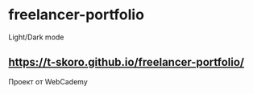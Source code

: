 # freelancer-portfolio
Light/Dark mode

## https://t-skoro.github.io/freelancer-portfolio/

Проект от WebCademy
